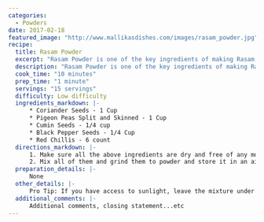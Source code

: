 ```yaml
--- 
categories: 
  - Powders
date: 2017-02-18
featured_image: "http://www.mallikasdishes.com/images/rasam_powder.jpg"
recipe:
  title: Rasam Powder
  excerpt: "Rasam Powder is one of the key ingredients of making Rasam, a spicy soup that is eaten with Rice, Idlis and other breakfast items."
  description: "Rasam Powder is one of the key ingredients of making Rasam, a spicy soup that is eaten with Rice, Idlis and other breakfast items."
  cook_time: "10 minutes"
  prep_time: "1 minute"
  servings: "15 servings"
  difficulty: Low difficulty
  ingredients_markdown: |-
      * Coriander Seeds - 1 Cup
      * Pigeon Peas Split and Skinned - 1 Cup
      * Cumin Seeds - 1/4 cup
      * Black Pepper Seeds - 1/4 Cup
      * Red Chillis - 6 count
  directions_markdown: |-
      1. Make sure all the above ingredients are dry and free of any moisture.
      2. Mix all of them and grind them to powder and store it in an air-tight container.
  preparation_details: |-
      None
  other_details: |-
      Pro Tip: If you have access to sunlight, leave the mixture under sunlight for about an hour before grinding them. We live in somewhat northern part of the US, where we don't have the luxury of seeing the Sun shine for about 6 to 8 months in any given year..
  additional_comments: |-
      Additional comments, closing statement...etc
---
```

